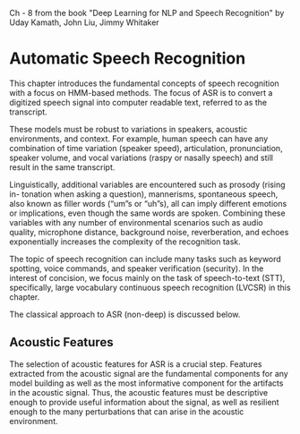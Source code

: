 Ch - 8 from the book "Deep Learning for NLP and Speech Recognition" by Uday Kamath, John Liu, Jimmy Whitaker

# Automatic Speech Recognition 

This chapter introduces the fundamental concepts of speech recognition with a focus on HMM-based methods.
The focus of ASR is to convert a digitized speech signal into computer readable text, referred to as the transcript.

These models must be robust to variations in speakers, acoustic environments, and context. For example, human speech can have any combination of time variation 
(speaker speed), articulation, pronunciation, speaker volume, and vocal variations (raspy or nasally speech) and still result in the same transcript.

Linguistically, additional variables are encountered such as prosody (rising in- tonation when asking a question), mannerisms, spontaneous speech, also known as 
filler words (“um”s or “uh”s), all can imply different emotions or implications, even though the same words are spoken. Combining these variables with any number
of environmental scenarios such as audio quality, microphone distance, background noise, reverberation, and echoes exponentially increases the complexity of the 
recognition task.

The topic of speech recognition can include many tasks such as keyword spotting, voice commands, and speaker verification (security). In the interest of concision, 
we focus mainly on the task of speech-to-text (STT), specifically, large vocabulary continuous speech recognition (LVCSR) in this chapter.

The classical approach to ASR (non-deep) is discussed below. 

## Acoustic Features
The selection of acoustic features for ASR is a crucial step. Features extracted from the acoustic signal are the fundamental components for any model building as
well as the most informative component for the artifacts in the acoustic signal. Thus, the acoustic features must be descriptive enough to provide useful 
information about the signal, as well as resilient enough to the many perturbations that can arise in the acoustic environment.
